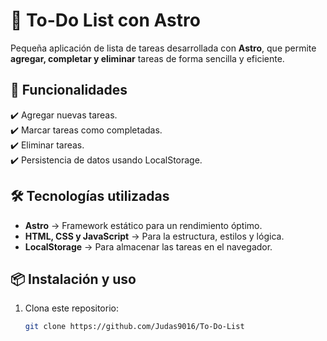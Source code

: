 # 📝 To-Do List con Astro

Pequeña aplicación de lista de tareas desarrollada con **Astro**, que permite **agregar, completar y eliminar** tareas de forma sencilla y eficiente.

## 🚀 Funcionalidades

✔️ Agregar nuevas tareas.  
✔️ Marcar tareas como completadas.  
✔️ Eliminar tareas.  
✔️ Persistencia de datos usando LocalStorage.  

## 🛠️ Tecnologías utilizadas

- **Astro** → Framework estático para un rendimiento óptimo.  
- **HTML, CSS y JavaScript** → Para la estructura, estilos y lógica.  
- **LocalStorage** → Para almacenar las tareas en el navegador.  

## 📦 Instalación y uso

1. Clona este repositorio:  
   ```bash
   git clone https://github.com/Judas9016/To-Do-List
